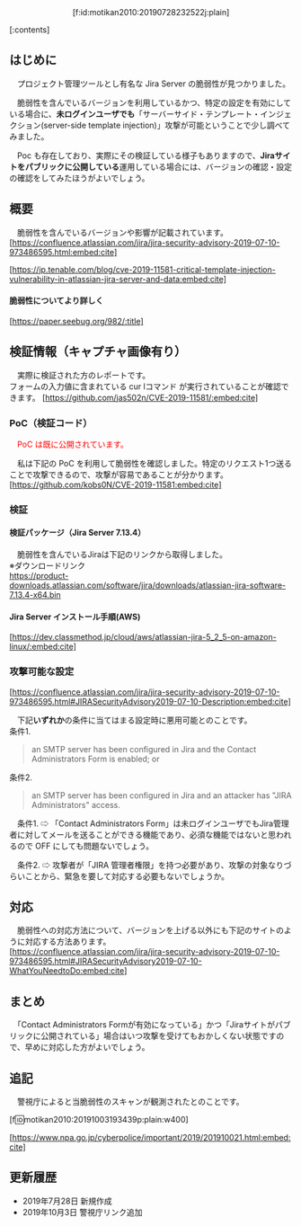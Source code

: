 <div style="text-align: center;">[f:id:motikan2010:20190728232522j:plain]</div>

<div class="contents-box">
  <p>[:contents]</p>
</div>

## はじめに

　プロジェクト管理ツールとし有名な Jira Server の脆弱性が見つかりました。  

　脆弱性を含んでいるバージョンを利用しているかつ、特定の設定を有効にしている場合に、<b>未ログインユーザでも</b>「サーバーサイド・テンプレート・インジェクション(server-side template injection)」攻撃が可能ということで少し調べてみました。  

　Poc も存在しており、実際にその検証している様子もありますので、<b>Jiraサイトをパブリックに公開している</b>運用している場合には、バージョンの確認・設定の確認をしてみたほうがよいでしょう。  

<!-- more -->

## 概要

　脆弱性を含んでいるバージョンや影響が記載されています。  
[https://confluence.atlassian.com/jira/jira-security-advisory-2019-07-10-973486595.html:embed:cite]

[https://jp.tenable.com/blog/cve-2019-11581-critical-template-injection-vulnerability-in-atlassian-jira-server-and-data:embed:cite]

#### 脆弱性についてより詳しく

[https://paper.seebug.org/982/:title]

## 検証情報（キャプチャ画像有り）

　実際に検証された方のレポートです。  
フォームの入力値に含まれている  cur lコマンド が実行されていることが確認できます。
[https://github.com/jas502n/CVE-2019-11581/:embed:cite]

### PoC（検証コード）

　<span style="color: #ff0000">PoC は既に公開されています。</span>  

　私は下記の PoC を利用して脆弱性を確認しました。特定のリクエスト1つ送ることで攻撃できるので、攻撃が容易であることが分かります。  
[https://github.com/kobs0N/CVE-2019-11581:embed:cite]

### 検証

#### 検証パッケージ（Jira Server 7.13.4）

　脆弱性を含んでいるJiraは下記のリンクから取得しました。  
※ダウンロードリンク  
https://product-downloads.atlassian.com/software/jira/downloads/atlassian-jira-software-7.13.4-x64.bin

#### Jira Server インストール手順(AWS)

[https://dev.classmethod.jp/cloud/aws/atlassian-jira-5_2_5-on-amazon-linux/:embed:cite]

### 攻撃可能な設定

[https://confluence.atlassian.com/jira/jira-security-advisory-2019-07-10-973486595.html#JIRASecurityAdvisory2019-07-10-Description:embed:cite]

　下記**いずれか**の条件に当てはまる設定時に悪用可能とのことです。  
条件1.
> an SMTP server has been configured in Jira and the Contact Administrators Form is enabled; or

条件2.
> an SMTP server has been configured in Jira and an attacker has "JIRA Administrators" access.

　条件1. ⇨ 「Contact Administrators Form」は未ログインユーザでもJira管理者に対してメールを送ることができる機能であり、必須な機能ではないと思われるので OFF にしても問題ないでしょう。

　条件2. ⇨ 攻撃者が「JIRA 管理者権限」を持つ必要があり、攻撃の対象なりづらいことから、緊急を要して対応する必要もないでしょうか。

## 対応

　脆弱性への対応方法について、バージョンを上げる以外にも下記のサイトのように対応する方法あります。  
[https://confluence.atlassian.com/jira/jira-security-advisory-2019-07-10-973486595.html#JIRASecurityAdvisory2019-07-10-WhatYouNeedtoDo:embed:cite]

## まとめ

　「Contact Administrators Formが有効になっている」かつ「Jiraサイトがパブリックに公開されている」場合はいつ攻撃を受けてもおかしくない状態ですので、早めに対応した方がよいでしょう。

## 追記

　警視庁によると当脆弱性のスキャンが観測されたとのことです。  
  
[f:id:motikan2010:20191003193439p:plain:w400]

[https://www.npa.go.jp/cyberpolice/important/2019/201910021.html:embed:cite]

## 更新履歴

- 2019年7月28日 新規作成
- 2019年10月3日 警視庁リンク追加

